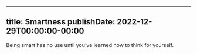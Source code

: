 
---
title: Smartness
publishDate: 2022-12-29T00:00:00-00:00
---

 Being smart has no use until you’ve learned how to think for yourself.
